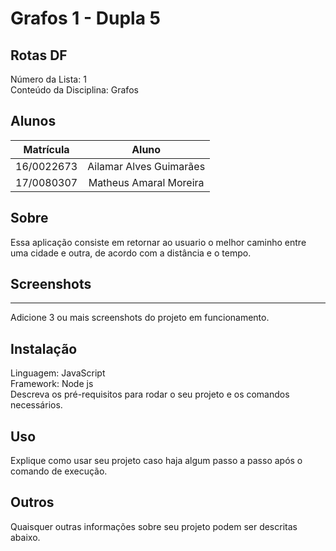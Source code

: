 # Grafos 1 - Dupla 5

## Rotas DF

Número da Lista: 1  
Conteúdo da Disciplina: Grafos

## Alunos

**Matrícula** | **Aluno** 
:-----------: | :---------:
16/0022673    | Ailamar Alves Guimarães
17/0080307    | Matheus Amaral Moreira

## Sobre

Essa aplicação consiste em retornar ao usuario o melhor caminho entre uma cidade e outra, de acordo com a distância e o tempo.

## Screenshots
---
Adicione 3 ou mais screenshots do projeto em funcionamento.

## Instalação

Linguagem: JavaScript   
Framework: Node js  
Descreva os pré-requisitos para rodar o seu projeto e os comandos necessários.

## Uso

Explique como usar seu projeto caso haja algum passo a passo após o comando de execução.

## Outros

Quaisquer outras informações sobre seu projeto podem ser descritas abaixo.
